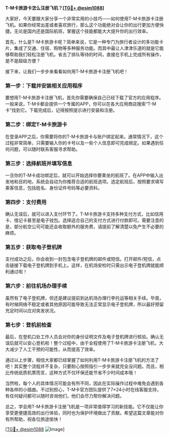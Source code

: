 **T-M卡旅游卡怎么注册飞机？[[TG💪+ @esim1088](https://t.me/s/esim1088)]**

大家好，今天要跟大家分享一个非常实用的小技巧——如何使用T-M卡旅游卡注册飞机。如果你经常出差或者喜欢旅行，那么这个功能绝对会让你的出行更加方便快捷。无论是国内还是国际航班，掌握这个技能都能大大提升你的出行效率。

首先，什么是T-M卡旅游卡呢？简单来说，它是一种专门为旅行者设计的多功能卡片，集成了交通、住宿、购物等多种服务功能。而其中最让人津津乐道的就是它能够帮助我们轻松注册飞机，省去了排队等待的时间，直接在手机上完成所有操作，是不是超级方便？

接下来，让我们一步步来看看如何用T-M卡旅游卡注册飞机吧！

### **第一步：下载并安装相关应用程序**
要想用T-M卡旅游卡注册飞机，首先你需要确保自己已经下载了官方的应用程序。一般来说，T-M卡都会提供一个专属的APP，你可以在各大应用商店搜索“T-M卡”找到它。下载完成后，记得按照提示进行安装和注册。

### **第二步：绑定T-M卡旅游卡**
在登录APP之后，你需要将你的T-M卡旅游卡与账户绑定起来。通常情况下，这个过程非常简单，只需要输入你的卡号以及一些个人信息即可完成绑定。如果遇到任何问题，可以随时联系客服寻求帮助。

### **第三步：选择航班并填写信息**
一旦你的T-M卡成功绑定后，就可以开始选择你要乘坐的航班了。在APP中输入出发地和目的地，系统会自动为你推荐合适的航班选项。选定航班后，按照要求填写乘客信息，包括姓名、身份证件号码等必要资料。

### **第四步：支付费用**
确认无误后，就可以进入支付环节了。T-M卡旅游卡支持多种支付方式，比如信用卡、借记卡甚至是电子钱包。选择适合自己的支付方式进行付款即可。需要注意的是，部分航空公司可能还会收取额外的服务费，请提前了解清楚以免产生不必要的麻烦。

### **第五步：获取电子登机牌**
支付成功之后，你会收到一封包含电子登机牌的邮件或短信。打开邮件/短信，点击链接下载电子登机牌到手机上。这样，在机场安检时只需出示电子登机牌就能顺利通过啦！

### **第六步：前往机场办理手续**
虽然有了电子登机牌，但还是建议提前到达机场办理行李托运等相关手续。毕竟，有时候网络不稳定或者其他原因可能导致无法正常显示电子登机牌，所以最好预留充足时间以应对突发状况。

### **第七步：登机前检查**
最后，在登机口处工作人员会对你的身份证明文件及电子登机牌进行核验。确认无误后就可以安心登机啦！整个过程中，由于全程使用了T-M卡旅游卡注册飞机，大大减少了人工干预的可能性，从而提高了效率。

通过以上步骤，相信大家都已经掌握了如何利用T-M卡旅游卡注册飞机的方法了吧！其实整个流程并不复杂，只要耐心按照指引一步步来就完全没问题。而且，相比传统纸质机票而言，这种方式不仅环保还能节省不少时间成本哦！

当然啦，每个人的具体情况可能会有所不同，因此在实际操作过程中难免会遇到各种各样的小插曲。不过别担心，T-M卡官方团队提供了7×24小时在线客服支持，有任何疑问都可以随时咨询他们，他们会尽力帮你解决问题。

总之，学会用T-M卡旅游卡注册飞机是一项非常值得学习的新技能。它不仅能让你享受更便捷高效的出行体验，同时也为保护环境做出了贡献。希望这篇文章能对你有所帮助，祝各位旅途愉快！

[[TG💪+ @esim1088](https://t.me/s/esim1088) ![Image](https://i.postimg.cc/4NQfJmqS/Snipaste-2025-05-13-00-14-12.png)]
